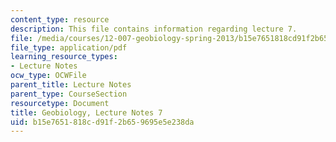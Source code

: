 ```yaml
---
content_type: resource
description: This file contains information regarding lecture 7.
file: /media/courses/12-007-geobiology-spring-2013/b15e7651818cd91f2b659695e5e238da_MIT12_007S13_Lec7.pdf
file_type: application/pdf
learning_resource_types:
- Lecture Notes
ocw_type: OCWFile
parent_title: Lecture Notes
parent_type: CourseSection
resourcetype: Document
title: Geobiology, Lecture Notes 7
uid: b15e7651-818c-d91f-2b65-9695e5e238da
---
```

